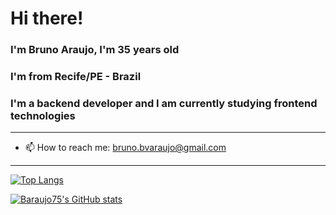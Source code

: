 # Hi there!

### I'm Bruno Araujo, I'm 35 years old
### I'm from Recife/PE - Brazil
### I'm a backend developer and I am currently studying frontend technologies

---

- 📫 How to reach me: bruno.bvaraujo@gmail.com

---

[![Top Langs](https://github-readme-stats.vercel.app/api/top-langs/?username=baraujo75&show_icons=true&theme=onedark)](https://github.com/baraujo75/github-readme-stats)

[![Baraujo75's GitHub stats](https://github-readme-stats.vercel.app/api?username=baraujo75&show_icons=true&theme=merko)](https://github.com/baraujo75/github-readme-stats)


